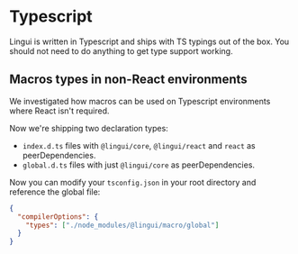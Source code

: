 # Typescript

Lingui is written in Typescript and ships with TS typings out of the box. You should not need to do anything to get type support working.

## Macros types in non-React environments

We investigated how macros can be used on Typescript environments where React isn't required.

Now we're shipping two declaration types:

- `index.d.ts` files with `@lingui/core`, `@lingui/react` and `react` as peerDependencies.
- `global.d.ts` files with just `@lingui/core` as peerDependencies.

Now you can modify your `tsconfig.json` in your root directory and reference the global file:

```json title="tsconfig.json"
{
  "compilerOptions": {
    "types": ["./node_modules/@lingui/macro/global"]
  }
}
```
